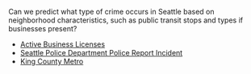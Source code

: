 Can we predict what type of crime occurs in Seattle based on neighborhood characteristics, such as public transit stops and types if businesses present?
*   [Active Business Licenses](https://data.seattle.gov/Finance/2016-Active-Business-License-Data/x6ke-uptm)
*   [Seattle Police Department Police Report Incident](https://data.seattle.gov/Public-Safety/Seattle-Police-Department-Police-Report-Incident/7ais-f98f)
*   [King County Metro](http://developer.onebusaway.org/tmp/sound/gtfs/modified/1_gtfs.zip)